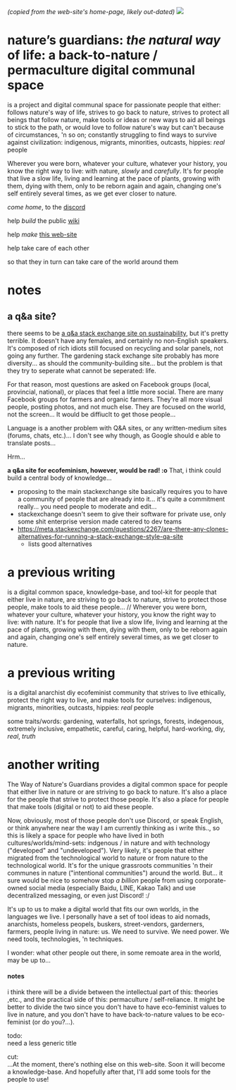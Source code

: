 *(copied from the web-site's home-page, likely out-dated)*
![](beautiful.jpg?raw=true)

# nature’s guardians: *the natural way* of life: a back-to-nature / permaculture digital communal space
is a project and digital communal space for passionate people that either: follows nature's way of life, strives to go back to nature, strives to protect all beings that follow nature, make tools or ideas or new ways to aid all beings to stick to the path, or would love to follow nature's way but can't because of circumstances, 'n so on; constantly struggling to find ways to survive against civilization: indigenous, migrants, minorities, outcasts, hippies: *real* people

Wherever you were born, whatever your culture, whatever your history, you know the right way to live: with nature, *slowly* and *carefully*. It's for people that live a slow life, living and learning at the pace of plants, growing with them, dying with them, only to be reborn again and again, changing one's self entirely several times, as we get ever closer to nature.

*come home*, to the [discord](https://discord.gg/2vv643p)
 
help *build* the public [wiki](https://github.com/Rahil627/nature-guardian-anarchy/wiki)

help *make* [this web-site](https://github.com/Rahil627/nature-guardian-anarchy)

help take care of each other

so that they in turn can take care of the world around them


# notes

## a q&a site?
there seems to be [a q&a stack exchange site on sustainability](https://sustainability.stackexchange.com), but it's pretty terrible. It doesn't have any females, and certainly no non-English speakers. It's composed of rich idiots still focused on recycling and solar panels, not going any further. The gardening stack exchange site probably has more diversity... as should the community-building site... but the problem is that they try to seperate what cannot be seperated: life.

For that reason, most questions are asked on Facebook groups (local, provincial, national), or places that feel a little more social. There are many Facebook groups for farmers and organic farmers. They're all more visual people, posting photos, and not much else. They are focused on the world, not the screen... It would be diffiuclt to get those people...

Language is a another problem with Q&A sites, or any written-medium sites (forums, chats, etc.)... I don't see why though, as Google should e able to translate posts...

Hrm...

**a q&a site for ecofeminism, however, would be rad! :o** That, i think could build a central body of knowledge...
  - proposing to the main stackexchange site basically requires you to have a community of people that are already into it... it's quite a commitment really... you need people to moderate and edit...
  - stackexchange doesn't seem to give their software for private use, only some shit enterprise version made catered to dev teams
  - https://meta.stackexchange.com/questions/2267/are-there-any-clones-alternatives-for-running-a-stack-exchange-style-qa-site
    - lists good alternatives


# a previous writing
is a digital common space, knowledge-base, and tool-kit for people that either live in nature, are striving to go back to nature, strive to protect those people, make tools to aid these people... // Wherever you were born, whatever your culture, whatever your history, you know the right way to live: with nature. It's for people that live a slow life, living and learning at the pace of plants, growing with them, dying with them, only to be reborn again and again, changing one's self entirely several times, as we get closer to nature.

# a previous writing
is a digital anarchist diy ecofeminist community that strives to live ethically, protect the right way to live, and make tools for ourselves: indigenous, migrants, minorities, outcasts, hippies: *real* people

some traits/words: gardening, waterfalls, hot springs, forests, indegenous, extremely inclusive, empathetic, careful, caring, helpful, hard-working, diy, *real*, *truth*

# another writing
The Way of Nature's Guardians provides a digital common space for people that either live in nature or are striving to go back to nature. It's also a place for the people that strive to protect those people. It's also a place for people that make tools (digital or not) to aid these people.

Now, obviously, most of those people don't use Discord, or speak English, or think anywhere near the way I am currently thinking as i write this.., so this is likely a space for people who have lived in both cultures/worlds/mind-sets: indgenous / in nature and with technology ("developed" and "undeveloped"). Very likely, it's people that either migrated from the technological world to nature or from nature to the technological world. It's for the unique grassroots communities 'n their communes in nature ("intentional communities") around the world. But... it sure would be nice to somehow stop *a billion* people from using corporate-owned social media (especially Baidu, LINE, Kakao Talk) and use decentralized messaging, or even just Discord! :/

It's up to us to make a digital world that fits our own worlds, in the languages we live. I personally have a set of tool ideas to aid nomads, anarchists, homeless peopels, buskers, street-vendors, garderners, farmers, people living in nature: us. We need to survive. We need power. We need tools, technologies, 'n techniques.

I wonder: what other people out there, in some remoate area in the world, may be up to...

#### notes
i think there will be a divide between the intellectual part of this: theories ,etc., and the practical side of this: permaculture / self-reliance. It might be better to divide the two since you don't have to have eco-feminist values to live in nature, and you don't have to have back-to-nature values to be eco-feminist (or do you?...).

todo:  
need a less generic title

cut:  
...At the moment, there's nothing else on this web-site. Soon it will become a knowledge-base. And hopefully after that, 
I'll add some tools for the people to use!
